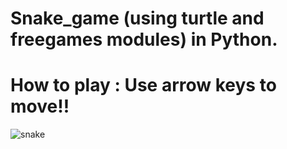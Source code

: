 # Snake_game (using turtle and freegames modules) in Python.

# How to play :  Use arrow keys to move!!

![snake](https://github.com/Ashutosh9110/Snake_game/assets/113494449/c8c4809e-fd65-4718-a49a-086ce57ad23a)

